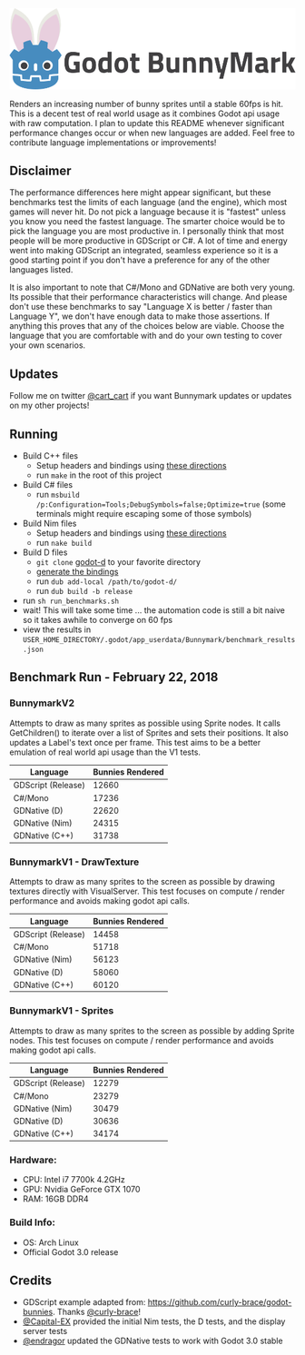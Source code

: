 ![Godot Bunnymark](images/banner.png)

Renders an increasing number of bunny sprites until a stable 60fps is hit.  This is a decent test of real world usage as it combines Godot api usage with raw computation.  I plan to update this README whenever significant performance changes occur or when new languages are added.  Feel free to contribute language implementations or improvements!

## Disclaimer

The performance differences here might appear significant, but these benchmarks test the limits of each language (and the engine), which most games will never hit.  Do not pick a language because it is "fastest" unless you know you need the fastest language.  The smarter choice would be to pick the language you are most productive in.  I personally think that most people will be more productive in GDScript or C#.  A lot of time and energy went into making GDScript an integrated, seamless experience so it is a good starting point if you don't have a preference for any of the other languages listed.

It is also important to note that C#/Mono and GDNative are both very young.  Its possible that their performance characteristics will change.  And please don't use these benchmarks to say "Language X is better / faster than Language Y", we don't have enough data to make those assertions.  If anything this proves that any of the choices below are viable.  Choose the language that you are comfortable with and do your own testing to cover your own scenarios.

## Updates

Follow me on twitter [@cart_cart](https://twitter.com/cart_cart) if you want Bunnymark updates or updates on my other projects!

## Running

* Build C++ files
    * Setup headers and bindings using [these directions](https://github.com/GodotNativeTools/godot-cpp)
    * run ```make``` in the root of this project
* Build C# files
    * run ```msbuild /p:Configuration=Tools;DebugSymbols=false;Optimize=true``` (some terminals might require escaping some of those symbols)
* Build Nim files
    * Setup headers and bindings using [these directions](https://pragmagic.github.io/godot-nim/master/index.html)
    * run ```nake build```
* Build D files
    * `git clone` [godot-d](https://github.com/GodotNativeTools/godot-d) to your favorite directory
    * [generate the bindings](https://github.com/GodotNativeTools/godot-d/blob/master/generator/README.md)
    * run `dub add-local /path/to/godot-d/`
    * run `dub build -b release`
* run ```sh run_benchmarks.sh```
* wait!  This will take some time ... the automation code is still a bit naive so it takes awhile to converge on 60 fps
* view the results in ```USER_HOME_DIRECTORY/.godot/app_userdata/Bunnymark/benchmark_results.json```

## Benchmark Run - February 22, 2018

### BunnymarkV2

Attempts to draw as many sprites as possible using Sprite nodes.  It calls GetChildren() to iterate over a list of Sprites and sets their positions.  It also updates a Label's text once per frame.  This test aims to be a better emulation of real world api usage than the V1 tests.

| Language           | Bunnies Rendered |
|--------------------|------------------|
| GDScript (Release) | 12660            |
| C#/Mono            | 17236            |
| GDNative (D)       | 22620            |
| GDNative (Nim)     | 24315            |
| GDNative (C++)     | 31738            |

### BunnymarkV1 - DrawTexture

Attempts to draw as many sprites to the screen as possible by drawing textures directly with VisualServer.  This test focuses on compute / render performance and avoids making godot api calls.

| Language           | Bunnies Rendered |
|--------------------|------------------|
| GDScript (Release) | 14458            |
| C#/Mono            | 51718            |
| GDNative (Nim)     | 56123            |
| GDNative (D)       | 58060            |
| GDNative (C++)     | 60120            |

### BunnymarkV1 - Sprites

Attempts to draw as many sprites to the screen as possible by adding Sprite nodes.  This test focuses on compute / render performance and avoids making godot api calls.

| Language           | Bunnies Rendered |
|--------------------|------------------|
| GDScript (Release) | 12279            |
| C#/Mono            | 23279            |
| GDNative (Nim)     | 30479            |
| GDNative (D)       | 30636            |
| GDNative (C++)     | 34174            |

### Hardware:

* CPU: Intel i7 7700k 4.2GHz
* GPU: Nvidia GeForce GTX 1070
* RAM: 16GB DDR4

### Build Info:
* OS: Arch Linux
* Official Godot 3.0 release

## Credits

* GDScript example adapted from: https://github.com/curly-brace/godot-bunnies.  Thanks [@curly-brace](https://github.com/curly-brace)!
* [@Capital-EX](https://github.com/Capital-EX) provided the initial Nim tests, the D tests, and the display server tests
* [@endragor](https://github.com/endragor) updated the GDNative tests to work with Godot 3.0 stable
